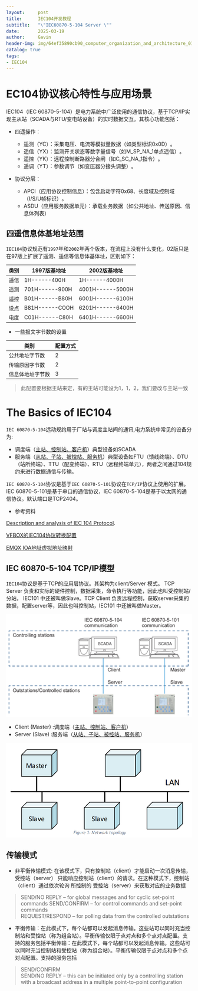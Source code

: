```yaml
---
layout:     post
title:      IEC104开发教程
subtitle:   "\"IEC60870-5-104 Server \""
date:       2025-03-19
author:     Gavin
header-img: img/64ef35890cb90_computer_organization_and_architecture_01.png
catalog: true
tags:
- IEC104
---
```


# EC104协议核心特性与应用场景
 IEC104（IEC 60870-5-104）是电力系统中广泛使用的通信协议，基于TCP/IP实现主从站（SCADA与RTU/变电站设备）的实时数据交互‌。其核心功能包括：

- 四遥操作‌：
    - 遥测‌（YC）：采集电压、电流等模拟量数据（如类型标识0x0D）‌。
    - 遥信‌（YX）：监测开关状态等数字量信号（如M_SP_NA_1单点遥信）‌。
    - 遥控‌（YK）：远程控制断路器分合闸（如C_SC_NA_1指令）‌。
    - 遥调‌（YT）：参数调节（如变压器分接头调整）‌。

- 协议分层‌：
    - APCI‌（应用协议控制信息）：包含启动字符0x68、长度域及控制域（I/S/U帧标识）‌。
    - ASDU‌（应用服务数据单元）：承载业务数据（如公共地址、传送原因、信息体列表）‌

## 四遥信息体基地址范围

`IEC104`协议规范有`1997`年和`2002`年两个版本，在流程上没有什么变化，02版只是在97版上扩展了遥测、遥信等信息体基体址，区别如下：

|类别 | 1997版基地址 |2002版基地址 |
|---|---|---|
|遥信 | 1H------400H|1H------4000H |
|遥测 |701H------900H|4001H------5000H|
|遥控|B01H------B80H|6001H------6100H|
|设点|B81H------COOH|6201H------6400H|
|电度|C01H------C80H|6401H------6600H|

- 一些报文字节数的设置

|类别|配置方式| 
|---|---|
|公共地址字节数|2|
|传输原因字节数|2|
信息体地址字节数|3|

> 此配置要根据主站来定，有的主站可能设为1，1，2，我们要改与主站一致

# The Basics of IEC104 
`IEC 60870-5-104`远动规约用于厂站与调度主站间的通讯,电力系统中常见的设备分为:

- 调度端（<ins>主站、控制站、客户机</ins>）典型设备如SCADA
- 服务端（<ins>从站、子站、被控站、服务机</ins>）典型设备如FTU（馈线终端）、DTU（站所终端）、TTU（配变终端）、RTU（远程终端单元），两者之间通过104规约来进行数据通信与传输。

`IEC 60870-5-104`协议是基于`IEC 60870-5-101`协议在`TCP/IP`协议上使用的扩展。IEC 60870-5-101是基于串口的通信协议，IEC 60870-5-104是基于以太网的通信协议。默认端口是TCP2404。
- 参考资料

[Description and analysis of IEC 104 Protocol](https://www.fit.vut.cz/research/publication-file/c168651/279813/TR-IEC104.pdf).

[VFBOX的IEC104协议转换配置](https://blog.csdn.net/wgd0707/article/details/127118073)

[EMQX IOA地址虚拟地址映射](https://docs.emqx.com/zh/neuron/latest/configuration/south-devices/iec-104/iec-104.html)



## IEC 60870-5-104 TCP/IP模型
`IEC104`协议是基于TCP的应用层协议。其架构为client/Server 模式。 TCP Server 负责和实际的硬件控制，数据采集，命令执行等功能，因此也叫受控制站/分站， IEC101 中还被叫做Slave。TCP Client 负责远程控制，获取server采集的数据，配置server等，因此也叫控制站，IEC101 中还被叫做Master。

![mode](/img/iec104-101mode.png)

- Client (Master) :调度端（<ins>主站、控制站、客户机</ins>）
- Server (Slave)  :服务端（<ins>从站、子站、被控站、服务机</ins>）

![mode](/img/image.png)

## 传输模式
- 非平衡传输模式: 在该模式下，只有控制站（client）才能启动一次消息传输，受控站（server） 只能响应控制站（client）的请求。在这种模式下，控制站（client）通过依次轮询 所控制的 受控站（server）来获取对应的业务数据
>  SEND/NO REPLY – for global messages and for cyclic set-point commands
SEND/CONFIRM – for control commands and set-point commands  
REQUEST/RESPOND – for polling data from the controlled outstations

- 平衡传输：在此模式下，每个站都可以发起消息传输。这些站可以同时充当控制站和受控站（称为组合站）。平衡传输仅限于点对点和多个点对点配置。支持的服务包括平衡传输：在此模式下，每个站都可以发起消息传输。这些站可以同时充当控制站和受控站（称为组合站）。平衡传输仅限于点对点和多个点对点配置。支持的服务包括
> SEND/CONFIRM  
SEND/NO REPLY – this can be initiated only by a controlling station with a broadcast address in a multiple point-to-point configuration